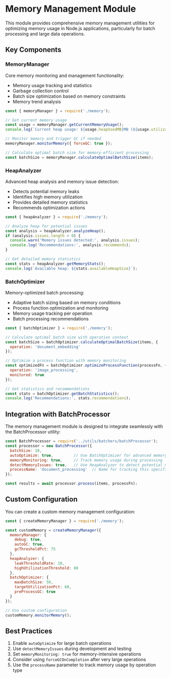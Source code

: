 # Memory Management Module

This module provides comprehensive memory management utilities for optimizing memory usage in Node.js applications, particularly for batch processing and large data operations.

## Key Components

### MemoryManager

Core memory monitoring and management functionality:

- Memory usage tracking and statistics
- Garbage collection control
- Batch size optimization based on memory constraints
- Memory trend analysis

```javascript
const { memoryManager } = require('./memory');

// Get current memory usage
const usage = memoryManager.getCurrentMemoryUsage();
console.log(`Current heap usage: ${usage.heapUsedMB}MB (${usage.utilization})`);

// Monitor memory and trigger GC if needed
memoryManager.monitorMemory({ forceGC: true });

// Calculate optimal batch size for memory-efficient processing
const batchSize = memoryManager.calculateOptimalBatchSize(items);
```

### HeapAnalyzer

Advanced heap analysis and memory issue detection:

- Detects potential memory leaks
- Identifies high memory utilization
- Provides detailed memory statistics
- Recommends optimization actions

```javascript
const { heapAnalyzer } = require('./memory');

// Analyze heap for potential issues
const analysis = heapAnalyzer.analyzeHeap();
if (analysis.issues.length > 0) {
  console.warn('Memory issues detected:', analysis.issues);
  console.log('Recommendations:', analysis.recommends);
}

// Get detailed memory statistics
const stats = heapAnalyzer.getMemoryStats();
console.log(`Available heap: ${stats.availableHeapSize}`);
```

### BatchOptimizer

Memory-optimized batch processing:

- Adaptive batch sizing based on memory conditions
- Process function optimization and monitoring
- Memory usage tracking per operation
- Batch processing recommendations

```javascript
const { batchOptimizer } = require('./memory');

// Calculate optimal batch size with operation context
const batchSize = batchOptimizer.calculateOptimalBatchSize(items, { 
  operation: 'document_embedding' 
});

// Optimize a process function with memory monitoring
const optimizedFn = batchOptimizer.optimizeProcessFunction(processFn, {
  operation: 'image_processing',
  monitored: true
});

// Get statistics and recommendations
const stats = batchOptimizer.getBatchStatistics();
console.log('Recommendations:', stats.recommendations);
```

## Integration with BatchProcessor

The memory management module is designed to integrate seamlessly with the BatchProcessor utility:

```javascript
const BatchProcessor = require('../utils/batchers/batchProcessor');
const processor = new BatchProcessor({ 
  batchSize: 10,
  autoOptimize: true,         // Use BatchOptimizer for advanced memory optimization
  memoryMonitoring: true,     // Track memory usage during processing
  detectMemoryIssues: true,   // Use HeapAnalyzer to detect potential memory issues
  processName: 'document_processing'  // Name for tracking this specific process
});

const results = await processor.process(items, processFn);
```

## Custom Configuration

You can create a custom memory management configuration:

```javascript
const { createMemoryManager } = require('./memory');

const customMemory = createMemoryManager({
  memoryManager: {
    debug: true,
    autoGC: true,
    gcThresholdPct: 75
  },
  heapAnalyzer: {
    leakThresholdRate: 10,
    highUtilizationThreshold: 80
  },
  batchOptimizer: {
    maxBatchSize: 50,
    targetUtilizationPct: 60,
    preProcessGC: true
  }
});

// Use custom configuration
customMemory.monitorMemory();
```

## Best Practices

1. Enable `autoOptimize` for large batch operations
2. Use `detectMemoryIssues` during development and testing
3. Set `memoryMonitoring: true` for memory-intensive operations
4. Consider using `forceGCOnCompletion` after very large operations
5. Use the `processName` parameter to track memory usage by operation type 